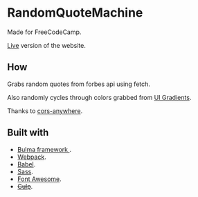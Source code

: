 # RandomQuoteMachine

Made for FreeCodeCamp.

[Live](https://azdanov.github.io/RandomQuoteMachine/) version of the website.

## How

Grabs random quotes from forbes api using fetch.

Also randomly cycles through colors grabbed from [UI Gradients](https://uigradients.com/).

Thanks to [cors-anywhere](https://cors-anywhere.herokuapp.com/).

## Built with

* [Bulma framework ](http://bulma.io/).
* [Webpack](https://webpack.js.org/).
* [Babel](https://babeljs.io/).
* [Sass](http://sass-lang.com/).
* [Font Awesome](http://fontawesome.io/).
* [~~Gulp~~](http://gulpjs.com/).
